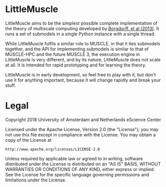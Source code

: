 LittleMuscle
============

LittleMuscle aims to be the simplest possible complete implementation of the
theory of multiscale computing developed by [Borgdorff. et al
(2013)](https://doi.org/10.1016/j.jpdc.2012.12.011). It runs a set of submodels
in a single Python instance with a single thread.

While LittleMuscle fulfils a similar role to MUSCLE, in that it ties submodels
together, and the API for implementing submodels is similar to that of
MUSCLE-HPC and the future MUSCLE 3, the execution engine in LittleMuscle is very
different, and by its nature, LittleMuscle does not scale at all. It is intended
for rapid prototyping and for learning the theory.

LittleMuscle is in early development, so feel free to play with it, but don't
use it for anything important, because it will change rapidly and break your
stuff.


Legal
=====

Copyright 2018 University of Amsterdam and Netherlands eScience Center

Licensed under the Apache License, Version 2.0 (the "License");
you may not use this file except in compliance with the License.
You may obtain a copy of the License at

    http://www.apache.org/licenses/LICENSE-2.0

Unless required by applicable law or agreed to in writing, software
distributed under the License is distributed on an "AS IS" BASIS,
WITHOUT WARRANTIES OR CONDITIONS OF ANY KIND, either express or implied.
See the License for the specific language governing permissions and
limitations under the License.
